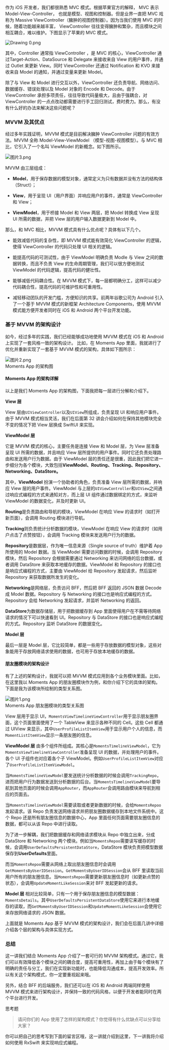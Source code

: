 作为 iOS 开发者，我们都很熟悉 MVC 模式。根据苹果官方的解释， MVC 表示 Model-View-Controller， 也就是模型、视图和控制器。但是业界一直把 MVC 戏称为 Massive ViewController（臃肿的视图控制器）。因为当我们使用 MVC 的时候，随着功能越来越丰富， ViewController 往往变得臃肿和繁杂，而且模块之间相互耦合，难以维护。下图显示了苹果的 MVC 模式。

![Drawing 0.png](https://s0.lgstatic.com/i/image6/M00/36/5D/CioPOWBzrr2ASdn0AAB7aYkrITU199.png)

其中，Controller 通常指 ViewController ，是 MVC 的核心，ViewController 通过Target-Action、DataSource 和 Delegate 来接收来自 View 的用户事件，并通过 Outlet 来更新 View。同时 ViewController 还通过 Notification 和 KVO 来接收来自 Model 的通知，并通过变量来更新 Model。

除了与 View 和 Model 进行交互以外，ViewController 还负责导航、网络访问、数据缓存、错误处理以及 Model 对象的 Encode 和 Decode。由于 ViewController 承担多项责任，往往导致代码量极大，且由于强耦合，对 ViewController 的一点点改动都需要进行手工回归测试，费时费力。那么，有没有什么好的办法来解决这些问题呢？

### MVVM 及其优点

经过多年实践证明，MVVM 模式是目前解决臃肿 ViewController 问题的有效方法。MVVM 全称 Model-View-ViewModel （模型-视图-视图模型）。与 MVC 相比，它引入了一个名叫 ViewModel 的新概念。如下图所示。

![图片3.png](https://s0.lgstatic.com/i/image6/M01/37/48/Cgp9HWB2p8iAJEKQAAIqLJKlDBM196.png)

MVVM 由三层组成：

* **Model**，用于保存数据的模型对象，通常定义为只有数据并没有方法的结构体（Struct）；

* **View**，用于呈现 UI（用户界面）并响应用户的事件，通常是 ViewController 和 View；

* **ViewModel**，用于桥接 Model 和 View 两层，把 Model 转换成 View 呈现 UI 所需的数据，并把 View 层的用户输入数据更新到 Model 中。

那么，和 MVC 相比，MVVM 模式具有什么优点呢？具体有以下几个。

* 能效减低代码的复杂性，即 MVVM 模式能有效简化 ViewController 的逻辑，使得 ViewController 的代码只处理 UI 相关的逻辑。

* 能提高代码的可测试性，由于 ViewModel 明确负责 Modle 与 View 之间的数据转换，而且不负责 View 的生命周期管理，我们可以很方便地测试 ViewModel 的代码逻辑，提高代码的健壮性。

* 能够减低代码耦合性。在 MVVM 模式下，每一层都明确分工，这样可以减少代码耦合性，提高代码的可维护性和可重用性。

* 减轻移动团队的开发门槛，方便知识的共享。前两年谷歌公司为 Android 引入了一个基于 MVVM 模式的新框架 Architecture Components，使用 MVVM 模式能方便开发者同时在 iOS 和 Android 两个平台开发功能。

### 基于 MVVM 的架构设计

如今，经过多年的实践，我们已经能够成功地使用 MVVM 模式在 iOS 和 Android 上实现了一套风格一致的架构设计。 比如，在 Moments App 里面，我就进行了优化并重新实现了一套基于 MVVM 模式的架构，具体如下图所示：

![图片2.png](https://s0.lgstatic.com/i/image6/M01/37/48/Cgp9HWB2p72ADAbnAAJKuBdBnmc620.png)  
Moments App 的架构图

#### Moments App 的架构详解

以上是我们 Moments App 的架构图，下面我把每一层进行分解和介绍下。

**View 层**

View 层由`UIViewController`以及`UIView`所组成，负责呈现 UI 和响应用户事件。由于 MVVM 模式相当灵活，我们在后面第 32 讲会介绍如何在保持其他模块完全不变的情况下把 View 层换成 SwiftUI 来实现。

**ViewModel 层**

它是 MVVM 模式的核心，主要任务是连接 View 和 Model 层，为 View 层准备呈现 UI 所需的数据，并且响应 View 层所提供的用户事件。同时它还负责处理路由和发送用户行为数据。由于 ViewModel 层的责任还是很重，因此我们把它进一步细分为各个模块，大致包括**ViewModel、Routing、Tracking、Repository、Networking、DataStore。**

其中，**ViewModel** 扮演一个协助者的角色，负责准备 View 层所需的数据，并响应 View 层的用户事件。ViewModel 与上层的`UIViewController`和`UIView`之间通过响应式编程的方式来通知对方，而上层 UI 组件通过数据绑定的方式，来监听 ViewModel 的数据变化，并及时更新 UI。

**Routing**是负责路由和导航的模块，ViewModel 在响应 View 的请求时（如打开新页面），会调用 Routing 模块进行导航。

**Tracking**则负责统计分析数据的模块，ViewModel 在响应 View 的请求时（如用户点击了点赞按钮），会调用 Tracking 模块来发送用户行为的数据。

**Repository**是数据层，作为唯一信息来源（Single source of truth）维护着 App 所使用的 Model 数据。当 ViewModel 需要访问数据的时候，会调用 Repository 模块，然后 Repository 会根据需要通过 Networking 来访问网络的后台数据，或者调用 DataStore 来获取本地缓存的数据。ViewModel 和 Repository 的接口也是响应式编程的方式，主要由 ViewModel 给 Repository 发起请求，然后监听 Repository 来获取数据所发生的变化。

**Networking**是网络层，负责访问 BFF，然后把 BFF 返回的 JSON 数据 Decode 成 Model 数据。Repository 与 Networking 的接口也是响应式编程的方式。Repository 会给 Networking 发起请求，并监听 Networking 的返回。

**DataStore**为数据存储层，用于把数据缓存到 App 里面使得用户在不需等待网络请求的情况下可以快速看到 UI。Repository 与 DataStore 的接口也是响应式编程的方式。Repository 监听 DataStore 的数据变化。

**Model 层**

最后一层是 Model 层，它比较简单，都是一些用于存放数据的模型对象，这些对象能用于存放网络请求使用的数据，也可用于存放本地缓存的数据。

#### 朋友圈模块的架构设计

有了上述的架构设计，我就可以把 MVVM 模式应用到各个业务模块里面。比如，在这里我以 Moments App 的朋友圈模块作为例，和你介绍下它的具体的架构。下面是我为该模块所绘制的类型关系图。

![图片1.png](https://s0.lgstatic.com/i/image6/M01/37/48/Cgp9HWB2p7CAYGJyAALj6KlRJ98450.png)  
Moments App 朋友圈模块的类型关系图

View 层用于显示 UI，`MomentsViewTimelineViewController`用于显示朋友圈界面，这个页面里面使用了一个 TableView 来显示各种不同的 Cell。这些 Cell 都通过 UIView 来显示，其中`UserProfileListItemView`用于显示用户个人的信息，而`MomentListItemView`显示一条朋友圈的信息。

**ViewModel 层** 由多个组件所组成。其核心是`MomentsTimelineViewModel`，它为`MomentsViewTimelineViewController`准备呈现 UI 的数据，并处理用户的事件。各个 UI 子组件也对应着各个子 ViewModel。例如`UserProfileListItemView`对应了`UserProfileListItemViewModel`。

当`MomentsTimelineViewModel`要发送统计分析数据的时候会调用`TrackingRepo`，进而把用户行为数据发送到分析数据的后台。当`MomentsTimelineViewModel`要导航到其他页面的时候会调用`AppRouter`，而`AppRouter`会调用路由模块来导航到相应的页面去。

当`MomentsTimelineViewModel`需要读取或者更新数据的时候，会给`MomentsRepoo`发起请求。该 Repo 负责发送网络请求并把朋友圈数据缓存到本地文件系统中。这个 Repo 还是所有朋友圈信息的数据中心，App 里面任何页面需要朋友圈信息的数据，都可以从该 Repo 中进行读取。

为了进一步解耦，我们把数据缓存和网络请求模块从 Repo 中独立出来，分成 DataStore 和 Networking 两个模块。例如当`MomentsRepoo`需要读写缓存的时候，会调用`UserDefaultsPersistentDataStore`，DataStore 模块负责把模型数据保存到**UserDefaults**里面。

而当`MomentsRepoo`需要从网络上取出朋友圈信息时会调用`GetMomentsByUserIDSession`。`GetMomentsByUserIDSession`会从 BFF 里读取当前用户所有的朋友圈信息。当`MomentsRepoo`需要更新朋友圈信息时（如更新点赞的状态），会调用`UpdateMomentLikeSession`来对 BFF 发起更新的请求。

**Model 层** 相对比较简单，只有一个用于保存朋友圈信息的模型数据：`MomentsDetails`。其中`UserDefaultsPersistentDataStore`使用它来进行本地缓存的读取，而`GetMomentsByUserIDSession`和`UpdateMomentLikeSession`会使用它来存放网络请求的 JSON 数据。

上面就是 Moments App 基于 MVVM 模式的架构设计，我们会在后面几讲中详细介绍各个层的架构与具体实现方式。

### 总结

这一讲我们结合 Moments App 介绍了一套可行的 MVVM 架构模式。通过它，我们可以有效降低各个模块之间的耦合度，提高可重用性，再加上由于每个模块有了明确的责任与分工，我们在实现新功能时，也能降低沟通成本，提高开发效率。所以有关这个架构模式，你一定要重视起来哦。

另外，结合 BFF 的后端服务，我们还可以在 iOS 和 Android 两端同样使用 MVVM 模式来进行架构设计，并保持一致的代码风格，以便于开发者能同时在两个平台进行开发。

思考题
> 请问你们的 App 使用了怎样的架构模式？你觉得有什么优缺点可以分享给大家？

你可以把自己的思考写到下面的留言区哦，这一讲就介绍到这里，下一讲我将介绍如何使用 RxSwift 来实现响应式编程。
